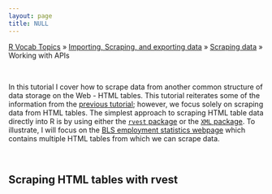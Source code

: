 ```yaml
---
layout: page
title: NULL
---
```


[R Vocab Topics](index) &#187; [Importing, Scraping, and exporting data](data_inputs_outputs) &#187; [Scraping data](scraping_data) &#187; Working with APIs

<br>

In this tutorial I cover how to scrape data from another common structure of data storage on the Web - HTML tables. This tutorial reiterates some of the information from the [previous tutorial](scraping_data_html_text); however, we focus solely on scraping data from HTML tables. The simplest approach to scraping HTML table data directly into R is by using either the <a href="#rvest">`rvest` package</a> or the <a href="#xml">`XML` package</a>.    To illustrate, I will focus on the [BLS employment statistics webpage](http://www.bls.gov/web/empsit/cesbmart.htm) which contains multiple HTML tables from which we can scrape data. 

<br>

<a name="rvest"></a>

## Scraping HTML tables with rvest
